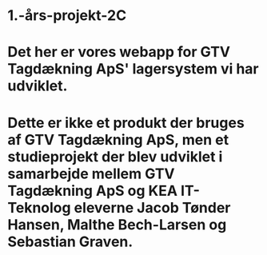 # 1.-års-projekt-2C

# Det her er vores webapp for GTV Tagdækning ApS' lagersystem vi har udviklet.
#
# Dette er ikke et produkt der bruges af GTV Tagdækning ApS, men et studieprojekt der blev udviklet i samarbejde mellem GTV Tagdækning ApS og KEA IT-Teknolog eleverne Jacob Tønder Hansen, Malthe Bech-Larsen og Sebastian Graven.
